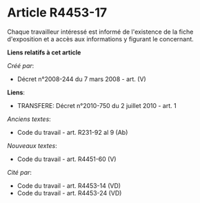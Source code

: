 # Article R4453-17

Chaque travailleur intéressé est informé de l'existence de la fiche d'exposition et a accès aux informations y figurant le
concernant.

**Liens relatifs à cet article**

_Créé par_:

  - Décret n°2008-244 du 7 mars 2008 - art. (V)

**Liens**:

  - TRANSFERE: Décret n°2010-750 du 2 juillet 2010 - art. 1

_Anciens textes_:

  - Code du travail - art. R231-92 al 9 (Ab)

_Nouveaux textes_:

  - Code du travail - art. R4451-60 (V)

_Cité par_:

  - Code du travail - art. R4453-14 (VD)
  - Code du travail - art. R4453-24 (VD)
